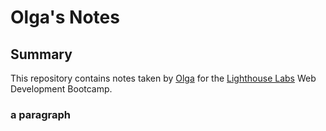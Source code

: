 # Olga's Notes

## Summary

This repository contains notes taken by [Olga](https://github.com/OlgaShilenkova) for the [Lighthouse Labs](https://www.lighthouselabs.ca/) Web Development Bootcamp.

### a paragraph